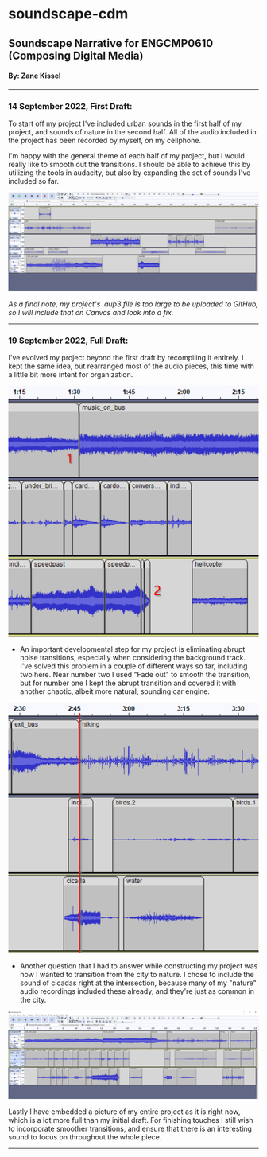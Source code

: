 # soundscape-cdm
<h2>Soundscape Narrative for ENGCMP0610 (Composing Digital Media)</h2>
<h4>By: Zane Kissel</h4>
<hr>
<h3>14 September 2022, First Draft:</h3>
<p>To start off my project I've included urban sounds in the first half of my project, and sounds of nature in the second half.
All of the audio included in the project has been recorded by myself, on my cellphone.</p>

<p>I'm happy with the general theme of each half of my project, but I would really like to smooth out the transitions. I should be able to achieve this by utilizing the tools in audacity, but also by expanding the set of sounds I've included so far.</p>

<img src="projectpic.png">

<i>As a final note, my project's .aup3 file is too large to be uploaded to GitHub, so I will include that on Canvas and look into a fix.</i>
<hr>

<h3>19 September 2022, Full Draft:</h3>
<p>I've evolved my project beyond the first draft by recompiling it entirely. I kept the same idea, but rearranged most of the audio pieces, this time with a little bit more intent for organization.</p>

<img src="projectpic1.png">

<ul><li>An important developmental step for my project is eliminating abrupt noise transitions, especially when considering the background track. I've solved this problem in a couple of different ways so far, including two here. Near number two I used "Fade out" to smooth the transition, but for number one I kept the abrupt transition and covered it with another chaotic, albeit more natural, sounding car engine. </li></ul>

<img src="projectpic2.png">

<ul><li>Another question that I had to answer while constructing my project was how I wanted to transition from the city to nature. I chose to include the sound of cicadas right at the intersection, because many of my "nature" audio recordings included these already, and they're just as common in the city.</li></ul>

<img src="projectpic3.png">

<p>Lastly I have embedded a picture of my entire project as it is right now, which is a lot more full than my initial draft. For finishing touches I still wish to incorporate smoother transitions, and ensure that there is an interesting sound to focus on throughout the whole piece.</p>

<hr>
